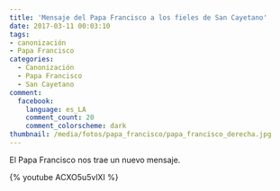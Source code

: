 ```yaml
---
title: 'Mensaje del Papa Francisco a los fieles de San Cayetano'
date: 2017-03-11 00:03:10
tags:
- canonización
- Papa Francisco
categories:
  - Canonización
  - Papa Francisco
  - San Cayetano
comment:
  facebook:
    language: es_LA
    comment_count: 20
    comment_colorscheme: dark
thumbnail: /media/fotos/papa_francisco/papa_francisco_derecha.jpg
---
```


El Papa Francisco nos trae un nuevo mensaje.

{% youtube ACXO5u5vlXI %}
